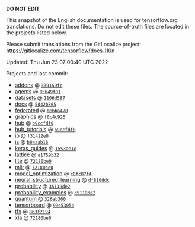 __DO NOT EDIT__

This snapshot of the English documentation is used for tensorflow.org
translations. Do not edit these files. The source-of-truth files are located in
the projects listed below.

Please submit translations from the GitLocalize project: https://gitlocalize.com/tensorflow/docs-l10n

Updated: Thu Jun 23 07:00:40 UTC 2022

Projects and last commit:

- [addons](https://github.com/tensorflow/addons/tree/master/docs) @ <a href='https://github.com/tensorflow/addons/commit/339159fc361cc8248a99f6703b4f33aa5c9943ac'><code>339159fc</code></a>
- [agents](https://github.com/tensorflow/agents/tree/master/docs) @ <a href='https://github.com/tensorflow/agents/commit/85b49f01286634cfe6a4bf5c3a8400e312eb2b7b'><code>85b49f01</code></a>
- [datasets](https://github.com/tensorflow/datasets/tree/master/docs) @ <a href='https://github.com/tensorflow/datasets/commit/1106d587f97c4fca68c5b593dc7dc48c790ffa8c'><code>1106d587</code></a>
- [docs](https://github.com/tensorflow/docs/tree/master/site/en) @ <a href='https://github.com/tensorflow/docs/commit/5d42b865e45d76d738418b838c62659b7f88d1bd'><code>5d42b865</code></a>
- [federated](https://github.com/tensorflow/federated/tree/main/docs) @ <a href='https://github.com/tensorflow/federated/commit/bebba4787dc5f8a357c9ccf64d6ec3b6c4ce97f1'><code>bebba478</code></a>
- [graphics](https://github.com/tensorflow/graphics/tree/master/tensorflow_graphics/g3doc) @ <a href='https://github.com/tensorflow/graphics/commit/f0c4c9256c9b1a6a5337762d763e4910631c65c4'><code>f0c4c925</code></a>
- [hub](https://github.com/tensorflow/hub/tree/master/docs) @ <a href='https://github.com/tensorflow/hub/commit/b9ccfdf0bee1a1c880acff0b0bd9bf3aa6807331'><code>b9ccfdf0</code></a>
- [hub_tutorials](https://github.com/tensorflow/hub/tree/master/examples/colab) @ <a href='https://github.com/tensorflow/hub/commit/b9ccfdf0bee1a1c880acff0b0bd9bf3aa6807331'><code>b9ccfdf0</code></a>
- [io](https://github.com/tensorflow/io/tree/master/docs) @ <a href='https://github.com/tensorflow/io/commit/f31422e0eeb08e6336411009d316ff9d0d36edf1'><code>f31422e0</code></a>
- [js](https://github.com/tensorflow/tfjs-website/tree/master/docs) @ <a href='https://github.com/tensorflow/tfjs-website/commit/b0aaab1605bbb2ed7653f1d86656582ba06e9795'><code>b0aaab16</code></a>
- [keras_guides](https://github.com/tensorflow/docs/tree/snapshot-keras/site/en/guide/keras) @ <a href='https://github.com/tensorflow/docs/commit/1553ae1e4a149be71703e2ee60173b3d1e0e8c00'><code>1553ae1e</code></a>
- [lattice](https://github.com/tensorflow/lattice/tree/master/docs) @ <a href='https://github.com/tensorflow/lattice/commit/a1759b3243131cafca37d46b1977362dec8abee3'><code>a1759b32</code></a>
- [lite](https://github.com/tensorflow/tensorflow/tree/master/tensorflow/lite/g3doc) @ <a href='https://github.com/tensorflow/tensorflow/commit/72180be03447a10810edca700cbc9af690dfeb51'><code>72180be0</code></a>
- [mlir](https://github.com/tensorflow/tensorflow/tree/master/tensorflow/compiler/mlir/g3doc) @ <a href='https://github.com/tensorflow/tensorflow/commit/72180be03447a10810edca700cbc9af690dfeb51'><code>72180be0</code></a>
- [model_optimization](https://github.com/tensorflow/model-optimization/tree/master/tensorflow_model_optimization/g3doc) @ <a href='https://github.com/tensorflow/model-optimization/commit/c8fc87f4970058b3cd0c7ae36974126a88caf7d6'><code>c8fc87f4</code></a>
- [neural_structured_learning](https://github.com/tensorflow/neural-structured-learning/tree/master/g3doc) @ <a href='https://github.com/tensorflow/neural-structured-learning/commit/df810ddcbf233505ad25fef0b2472a836e0255c2'><code>df810ddc</code></a>
- [probability](https://github.com/tensorflow/probability/tree/main/tensorflow_probability/g3doc) @ <a href='https://github.com/tensorflow/probability/commit/35119de2f07d69b2635e7893f7ed2a44a5389550'><code>35119de2</code></a>
- [probability_examples](https://github.com/tensorflow/probability/tree/main/tensorflow_probability/examples/jupyter_notebooks) @ <a href='https://github.com/tensorflow/probability/commit/35119de2f07d69b2635e7893f7ed2a44a5389550'><code>35119de2</code></a>
- [quantum](https://github.com/tensorflow/quantum/tree/master/docs) @ <a href='https://github.com/tensorflow/quantum/commit/326eb300d4a217f34f75cc8e0ff47bc5fc385803'><code>326eb300</code></a>
- [tensorboard](https://github.com/tensorflow/tensorboard/tree/master/docs) @ <a href='https://github.com/tensorflow/tensorboard/commit/99e5305bb7c4ab8f9f59de709668edeb96d3e8f5'><code>99e5305b</code></a>
- [tfx](https://github.com/tensorflow/tfx/tree/master/docs) @ <a href='https://github.com/tensorflow/tfx/commit/863f219476550bd752e1b5fa7bcd35b463d2bb7b'><code>863f2194</code></a>
- [xla](https://github.com/tensorflow/tensorflow/tree/master/tensorflow/compiler/xla/g3doc) @ <a href='https://github.com/tensorflow/tensorflow/commit/72180be03447a10810edca700cbc9af690dfeb51'><code>72180be0</code></a>

